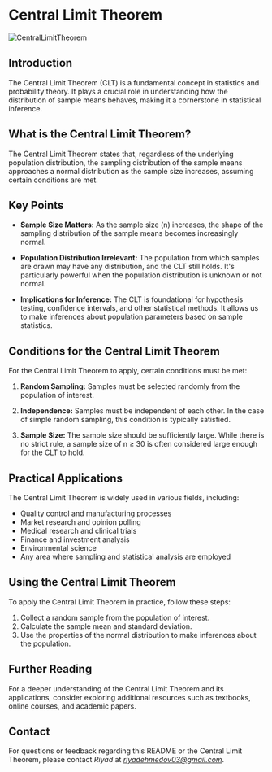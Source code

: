 # Central Limit Theorem

![CentralLimitTheorem](https://www.digitalvidya.com/blog/wp-content/uploads/2019/03/Central-Limit-Theorem.jpg)

## Introduction
The Central Limit Theorem (CLT) is a fundamental concept in statistics and probability theory. It plays a crucial role in understanding how the distribution of sample means behaves, making it a cornerstone in statistical inference.

## What is the Central Limit Theorem?

The Central Limit Theorem states that, regardless of the underlying population distribution, the sampling distribution of the sample means approaches a normal distribution as the sample size increases, assuming certain conditions are met.

## Key Points

- **Sample Size Matters:** As the sample size (n) increases, the shape of the sampling distribution of the sample means becomes increasingly normal.

- **Population Distribution Irrelevant:** The population from which samples are drawn may have any distribution, and the CLT still holds. It's particularly powerful when the population distribution is unknown or not normal.

- **Implications for Inference:** The CLT is foundational for hypothesis testing, confidence intervals, and other statistical methods. It allows us to make inferences about population parameters based on sample statistics.

## Conditions for the Central Limit Theorem

For the Central Limit Theorem to apply, certain conditions must be met:

1. **Random Sampling:** Samples must be selected randomly from the population of interest.

2. **Independence:** Samples must be independent of each other. In the case of simple random sampling, this condition is typically satisfied.

3. **Sample Size:** The sample size should be sufficiently large. While there is no strict rule, a sample size of n ≥ 30 is often considered large enough for the CLT to hold.

## Practical Applications

The Central Limit Theorem is widely used in various fields, including:

- Quality control and manufacturing processes
- Market research and opinion polling
- Medical research and clinical trials
- Finance and investment analysis
- Environmental science
- Any area where sampling and statistical analysis are employed

## Using the Central Limit Theorem

To apply the Central Limit Theorem in practice, follow these steps:

1. Collect a random sample from the population of interest.
2. Calculate the sample mean and standard deviation.
3. Use the properties of the normal distribution to make inferences about the population.

## Further Reading

For a deeper understanding of the Central Limit Theorem and its applications, consider exploring additional resources such as textbooks, online courses, and academic papers.

## Contact

For questions or feedback regarding this README or the Central Limit Theorem, please contact *Riyad* at *riyadehmedov03@gmail.com*.